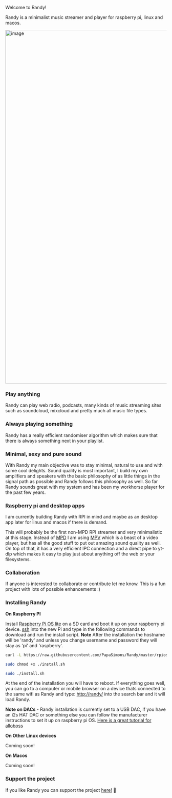 Welcome to Randy!

Randy is a minimalist music streamer and player for raspberry pi, linux and macos.


<img width="1103" alt="image" src="https://user-images.githubusercontent.com/344467/236752516-34a21b4c-8e5e-47d3-b883-3935d08ccf0f.png">


### Play anything

Randy can play web radio, podcasts, many kinds of music streaming sites such as soundcloud, mixcloud and pretty much all music file types.

### Always playing something

Randy has a really efficient randomiser algorithm which makes sure that there is always something next in your playlist.

### Minimal, sexy and pure sound

With Randy my main objective was to stay minimal, natural to use and with some cool delights. 
Sound quality is most important, I build my own amplifiers and speakers with the basic philosophy of as little things in the signal path as possible and Randy follows this philosophy as well. So far Randy sounds great with my system and has been my workhorse player for the past few years.

### Raspberry pi and desktop apps

I am currently building Randy with RPI in mind and maybe as an desktop app later for linux and macos if there is demand.

This will probably be the first non-MPD RPI streamer and very minimalistic at this stage.
Instead of [MPD](https://www.musicpd.org/) I am using [MPV](https://mpv.io/) which is a beast of a video player, but has all the good stuff to put out amazing sound quality as well. On top of that, it has a very efficient IPC connection and a direct pipe to yt-dlp which makes it easy to play just about anything off the web or your filesystems.

### Collaboration

If anyone is interested to collaborate or contribute let me know. 
This is a fun project with lots of possible enhancements :)

### Installing Randy

**On Raspberry PI**

Install [Raspberry Pi OS lite](https://github.com/PapaSimons/Randy/wiki#raspberry-pi-os-lite-installation) on a SD card and boot it up on your raspberry pi device.
[ssh](https://github.com/PapaSimons/Randy/wiki#ssh-into-the-device) into the new Pi and type in the following commands to download and run the install script.
**Note** After the installation the hostname will be 'randy' and unless you change username and password they will stay as 'pi' and 'raspberry'.

```sh
curl -L https://raw.githubusercontent.com/PapaSimons/Randy/master/rpios_install.sh -o install.sh

sudo chmod +x ./install.sh

sudo ./install.sh
```

At the end of the installation you will have to reboot.
If everything goes well, you can go to a computer or mobile browser on a device thats connected to the same wifi as Randy and type: [http://randy/](http://randy/) into the search bar and it will load Randy.

**Note on DACs** - Randy installation is currently set to a USB DAC, if you have an i2s HAT DAC or something else you can follow the manufacturer instructions to set it up on raspberry pi OS. [Here is a great tutorial for alloboss](https://howtohifi.com/how-to-set-up-allo-boss-dac-hat-headless-raspberry-pi/)

**On Other Linux devices**

Coming soon!

**On Macos**

Coming soon!

### Support the project

If you like Randy you can support the project [here!](https://www.buymeacoffee.com/randyplayer) 🫰
